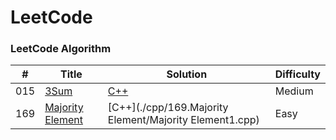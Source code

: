 LeetCode
========

### LeetCode Algorithm

| # | Title | Solution | Difficulty |
|---| ----- | -------- | ---------- |
|015|[3Sum](https://leetcode.com/problems/3sum/)| [C++](./cpp/015.3Sum/3Sum.cpp)|Medium|
|169|[Majority Element](https://leetcode.com/problems/majority-element/)| [C++](./cpp/169.Majority Element/Majority Element1.cpp)|Easy|

